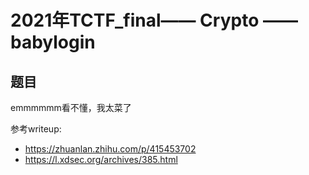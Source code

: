 # 2021年TCTF_final—— Crypto —— babylogin

## 题目

emmmmmm看不懂，我太菜了

参考writeup: 
* https://zhuanlan.zhihu.com/p/415453702
* https://l.xdsec.org/archives/385.html